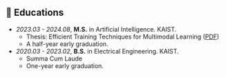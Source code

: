 ## 📖 Educations
- *2023.03 - 2024.08*, **M.S.** in Artificial Intelligence. KAIST.
    - Thesis: Efficient Training Techniques for Multimodal Learning ([PDF](../assets/files/Master_Thesis.pdf))
    - A half-year early graduation.
- *2020.03 - 2023.02*, **B.S.** in Electrical Engineering. KAIST.
    - Summa Cum Laude
    - One-year early graduation.
